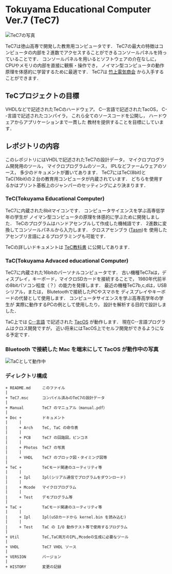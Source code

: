 # Tokuyama Educational Computer Ver.7 (TeC7)

![TeC7の写真](https://github.com/tctsigemura/TeC7/blob/master/Doc/Photos/TeC7c.jpg?raw=true "写真")

TeC7は徳山高専で開発した教育用コンピュータです．
TeC7の最大の特徴はコンピュータの内部を２進数でアクセスすることができるコンソールパネルを持っていることです．
コンソールパネルを用いるとソフトウェアの介在なしに，
CPUやメモリの内部を直接に観察・操作でき，
ノイマン型コンピュータの動作原理を体感的に学習するために最適です．
TeC7は
[竹上電気商会](http://www.e-takegami.jp/products/tec6/)
から入手することができます．

## TeCプロジェクトの目標

VHDLなどで記述されたTeCのハードウェア，
C--言語で記述されたTacOS，
C--言語で記述されたコンパイラ，
これら全てのソースコードを公開し，
ハードウェアからアプリケーションまで一貫した
教材を提供することを目標にしています．

## レポジトリの内容
このレポジトリにはVHDLで記述されたTeC7の設計データ，
マイクロプログラム開発用のツール，
マイクロプログラムのソース，
IPLなどファームウェアのソース，
多少のドキュメントが置いてあります．
TeC7にはTeC(8bit)とTaC(16bit)の２台の教育用コンピュータが内蔵されています．
どちらを使用するかはプリント基板上のジャンパーのセッティングにより決まります．

### TeC(Tokuyama Educational Computer)
TeC7に内蔵された8bitマイコンです．
コンピュータサイエンスを学ぶ高専低学年の学生が
ノイマン型コンピュータの原理を体感的に学ぶために開発しました．
TeCのプログラムはハンドアセンブルして作成した機械語です．
2進数に変換してコンソールパネルから入力します．
クロスアセンブラ
([Tasm](https://github.com/tctsigemura/Tasm))を
使用したアセンブリ言語によるプログラミングも可能です．

TeCの詳しいドキュメントは
[TeC教科書](https://github.com/tctsigemura/TecTextBook/raw/master/tec.pdf)
に公開してあります．

### TaC(Tokuyama Advaced educational Computer)
TeC7に内蔵された16bitのパーソナルコンピュータです．
古い機種TeC7aは，ディスプレイ，キーボード，マイクロSDカードを接続することで，
1980年代前半の8bitパソコン程度（？）の能力を発揮します．
最近の機種TeC7b,c,dは，USBシリアル，または，
Blutetoothで接続したPCやスマホを
ディスプレイやキーボードの代替として使用します．
コンピュータサイエンスを学ぶ高専高学年の学生が
実際に動作するPCの例として使用したり，
設計を解析する目的で設計しました．

TaC上では
[C--言語](https://github.com/tctsigemura/C--)
で記述された
[TacOS](https://github.com/tctsigemura/TacOS)
が動作します．
現在C--言語プログラムはクロス開発ですが，
近い将来にはTacOS上でセルフ開発ができるようになる予定です．

### Bluetooth で接続した Mac を端末にして TacOS が動作中の写真
![TaCとして動作中](https://github.com/tctsigemura/TeC7/blob/master/Doc/Photos/Blueterm.jpg?raw=true "写真")

### ディレクトリ構成

```
+ README.md     このファイル
|
+ TeC7.msc      コンパイル済みのTeC7の設計データ
|
+ Manual        TeC7 のマニュアル（manual.pdf）
|
+ Doc +         ドキュメント
|     |
|     + Arch    TeC, TaC の命令表
|     |
|     + PCB     TeC7 の回路図，ピンコネ
|     |
|     + Photos  TeC7 の写真
|     |
|     + VHDL    TeC7 のブロック図・タイミング図等
|
+ TeC +         TeCモード関連のユーティリティ等
|     |
|     + Ipl     Ipl(シリアル通信でプログラムをダウンロード)
|     |
|     + Mcode   マイクロプログラム
|     |
|     + Test    デモプログラム等
|
+ TaC +         TaCモード関連のユーティリティ等
|     |
|     + Ipl     Ipl(uSDカードから kernel.bin を読み込む)
|     |
|     + Test    TaC の I/O 動作テスト等で使用するプログラム
|
+ Util          TeC,TaC両方のIPL,Mcodeの生成に必要なツール
|
+ VHDL          TeC7 VHDL ソース
|
+ VERSION       バージョン
|
+ HISTORY       変更の記録
```
